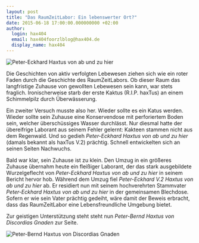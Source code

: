 ```yaml
---
layout: post
title: "Das RaumZeitLabor: Ein lebenswerter Ort?"
date: 2015-06-18 17:00:00.000000000 +02:00
author:
  login: hax404
  email: hax404foorzlblog@hax404.de
  display_name: hax404
---
```

![Peter-Eckhard Haxtus von ab und zu hier](/assets/uploads/2015/06/2015-06-18_Peter-Eckhard_Haxtus_von_ab_und_zu_hier.JPG)

Die Geschichten von aktiv verfolgten Lebewesen ziehen sich wie ein roter Faden durch die Geschichte des RaumZeitLabors. Ob dieser Raum das langfristige Zuhause von gewollten Lebewesen sein kann, war stets fraglich. Ironischerweise starb der erste Kaktus (R.I.P. haxTus) an einem Schimmelpilz durch Überwässerung.

Ein zweiter Versuch musste also her. Wieder sollte es ein Katus werden. Wieder sollte sein Zuhause eine Konservendose mit perforiertem Boden sein, welcher überschüssiges Wasser durchlässt. Nur diesmal hatte der übereifrige Laborant aus seinem Fehler gelernt: Kakteen stammen nicht aus dem Regenwald. Und so gedieh *Peter-Eckhard Haxtus von ab und zu hier* (damals bekannt als haxTus V.2) prächtig. Schnell entwickelten sich an seinen Seiten Nachwuchs.

Bald war klar, sein Zuhause ist zu klein. Den Umzug in ein größeres Zuhause übernahm heute ein fleißiger Laborant, der das stark ausgebildete Wurzelgeflecht von *Peter-Eckhard Haxtus von ab und zu hier* in seinem Bericht hervor hob. Während dem Umzug fiel *Peter-Eckhard V.2 Haxtus von ab und zu hier* ab. Er residiert nun mit seinem hochverehrten Stammvater *Peter-Eckhard Haxtus von ab und zu hier* in der gemeinsamen Blechdose. Sofern er wie sein Vater prächtig gedeiht, wäre damit der Beweis erbracht, dass
das RaumZeitLabor eine Lebensfreundliche Umgebung bietet.

Zur geistigen Unterstützung steht steht nun *Peter-Bernd Haxtus von Discordias Gnaden* zur Seite.

![Peter-Bernd Haxtus von Discordias Gnaden](/assets/uploads/2015/06/2015-06-18_Peter-Bernd_Haxtus_von_Discordias_Gnaden.JPG)
